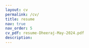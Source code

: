 ```yaml
---
layout: cv
permalink: /cv/
title: resume
nav: true
nav_order: 5
cv_pdf: resume-Dheeraj-May-2024.pdf
description: 
---
```

